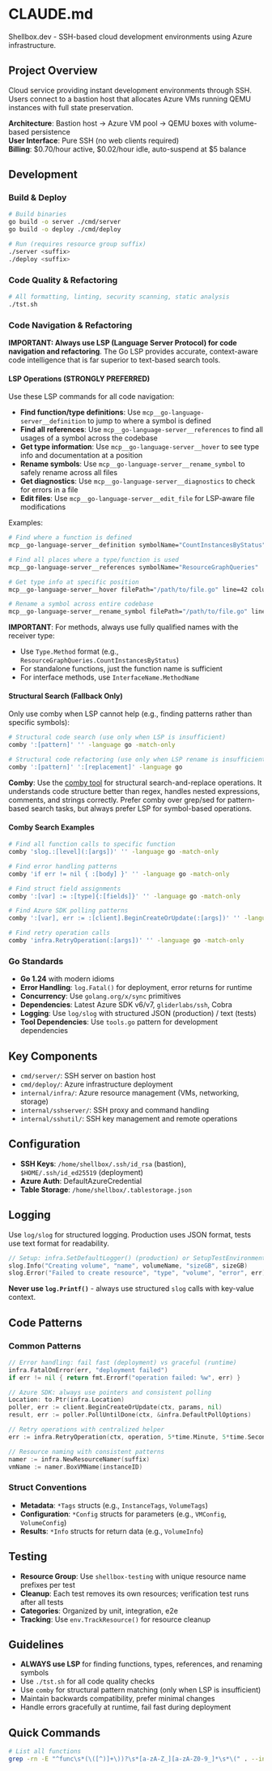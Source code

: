 # CLAUDE.md

Shellbox.dev - SSH-based cloud development environments using Azure infrastructure.

## Project Overview

Cloud service providing instant development environments through SSH. Users connect to a bastion host that allocates Azure VMs running QEMU instances with full state preservation.

**Architecture**: Bastion host → Azure VM pool → QEMU boxes with volume-based persistence  
**User Interface**: Pure SSH (no web clients required)  
**Billing**: $0.70/hour active, $0.02/hour idle, auto-suspend at $5 balance

## Development

### Build & Deploy
```bash
# Build binaries
go build -o server ./cmd/server
go build -o deploy ./cmd/deploy

# Run (requires resource group suffix)
./server <suffix>
./deploy <suffix>
```

### Code Quality & Refactoring
```bash
# All formatting, linting, security scanning, static analysis
./tst.sh
```

### Code Navigation & Refactoring

**IMPORTANT: Always use LSP (Language Server Protocol) for code navigation and refactoring**. The Go LSP provides accurate, context-aware code intelligence that is far superior to text-based search tools.

#### LSP Operations (STRONGLY PREFERRED)
Use these LSP commands for all code navigation:
- **Find function/type definitions**: Use `mcp__go-language-server__definition` to jump to where a symbol is defined
- **Find all references**: Use `mcp__go-language-server__references` to find all usages of a symbol across the codebase
- **Get type information**: Use `mcp__go-language-server__hover` to see type info and documentation at a position
- **Rename symbols**: Use `mcp__go-language-server__rename_symbol` to safely rename across all files
- **Get diagnostics**: Use `mcp__go-language-server__diagnostics` to check for errors in a file
- **Edit files**: Use `mcp__go-language-server__edit_file` for LSP-aware file modifications

Examples:
```bash
# Find where a function is defined
mcp__go-language-server__definition symbolName="CountInstancesByStatus"

# Find all places where a type/function is used
mcp__go-language-server__references symbolName="ResourceGraphQueries"

# Get type info at specific position
mcp__go-language-server__hover filePath="/path/to/file.go" line=42 column=15

# Rename a symbol across entire codebase
mcp__go-language-server__rename_symbol filePath="/path/to/file.go" line=10 column=5 newName="NewSymbolName"
```

**IMPORTANT**: For methods, always use fully qualified names with the receiver type:
- Use `Type.Method` format (e.g., `ResourceGraphQueries.CountInstancesByStatus`)
- For standalone functions, just the function name is sufficient
- For interface methods, use `InterfaceName.MethodName`

#### Structural Search (Fallback Only)
Only use comby when LSP cannot help (e.g., finding patterns rather than specific symbols):
```bash
# Structural code search (use only when LSP is insufficient)
comby ':[pattern]' '' -language go -match-only

# Structural code refactoring (use only when LSP rename is insufficient)
comby ':[pattern]' ':[replacement]' -language go
```

**Comby**: Use the [comby tool](https://comby.dev) for structural search-and-replace operations. It understands code structure better than regex, handles nested expressions, comments, and strings correctly. Prefer comby over grep/sed for pattern-based search tasks, but always prefer LSP for symbol-based operations.

#### Comby Search Examples
```bash
# Find all function calls to specific function
comby 'slog.:[level](:[args])' '' -language go -match-only

# Find error handling patterns
comby 'if err != nil { :[body] }' '' -language go -match-only

# Find struct field assignments
comby ':[var] := :[type]{:[fields]}' '' -language go -match-only

# Find Azure SDK polling patterns
comby ':[var], err := :[client].BeginCreateOrUpdate(:[args])' '' -language go -match-only

# Find retry operation calls
comby 'infra.RetryOperation(:[args])' '' -language go -match-only
```

### Go Standards
- **Go 1.24** with modern idioms
- **Error Handling**: `log.Fatal()` for deployment, error returns for runtime
- **Concurrency**: Use `golang.org/x/sync` primitives
- **Dependencies**: Latest Azure SDK v6/v7, `gliderlabs/ssh`, Cobra
- **Logging**: Use `log/slog` with structured JSON (production) / text (tests)
- **Tool Dependencies**: Use `tools.go` pattern for development dependencies

## Key Components

- `cmd/server/`: SSH server on bastion host
- `cmd/deploy/`: Azure infrastructure deployment  
- `internal/infra/`: Azure resource management (VMs, networking, storage)
- `internal/sshserver/`: SSH proxy and command handling
- `internal/sshutil/`: SSH key management and remote operations

## Configuration

- **SSH Keys**: `/home/shellbox/.ssh/id_rsa` (bastion), `$HOME/.ssh/id_ed25519` (deployment)
- **Azure Auth**: DefaultAzureCredential
- **Table Storage**: `/home/shellbox/.tablestorage.json`

## Logging

Use `log/slog` for structured logging. Production uses JSON format, tests use text format for readability.

```go
// Setup: infra.SetDefaultLogger() (production) or SetupTestEnvironment() (tests)
slog.Info("Creating volume", "name", volumeName, "sizeGB", sizeGB)
slog.Error("Failed to create resource", "type", "volume", "error", err)
```

**Never use `log.Printf()`** - always use structured `slog` calls with key-value context.

## Code Patterns

### Common Patterns
```go
// Error handling: fail fast (deployment) vs graceful (runtime)
infra.FatalOnError(err, "deployment failed")
if err != nil { return fmt.Errorf("operation failed: %w", err) }

// Azure SDK: always use pointers and consistent polling
Location: to.Ptr(infra.Location)
poller, err := client.BeginCreateOrUpdate(ctx, params, nil)
result, err := poller.PollUntilDone(ctx, &infra.DefaultPollOptions)

// Retry operations with centralized helper
err := infra.RetryOperation(ctx, operation, 5*time.Minute, 5*time.Second, "description")

// Resource naming with consistent patterns
namer := infra.NewResourceNamer(suffix)
vmName := namer.BoxVMName(instanceID)
```

### Struct Conventions
- **Metadata**: `*Tags` structs (e.g., `InstanceTags`, `VolumeTags`)
- **Configuration**: `*Config` structs for parameters (e.g., `VMConfig`, `VolumeConfig`)
- **Results**: `*Info` structs for return data (e.g., `VolumeInfo`)

## Testing

- **Resource Group**: Use `shellbox-testing` with unique resource name prefixes per test
- **Cleanup**: Each test removes its own resources; verification test runs after all tests
- **Categories**: Organized by unit, integration, e2e
- **Tracking**: Use `env.TrackResource()` for resource cleanup

## Guidelines

- **ALWAYS use LSP** for finding functions, types, references, and renaming symbols
- Use `./tst.sh` for all code quality checks
- Use `comby` for structural pattern matching (only when LSP is insufficient)
- Maintain backwards compatibility, prefer minimal changes
- Handle errors gracefully at runtime, fail fast during deployment

## Quick Commands

```bash
# List all functions
grep -rn -E "^func\s*(\([^)]+\))?\s*[a-zA-Z_][a-zA-Z0-9_]*\s*\(" . --include="*.go" | grep -v -i test
```
